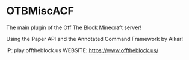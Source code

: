 # OTBMiscACF
The main plugin of the Off The Block Minecraft server!

Using the Paper API and the Annotated Command Framework by Aikar!

IP: play.offtheblock.us
WEBSITE: https://www.offtheblock.us/